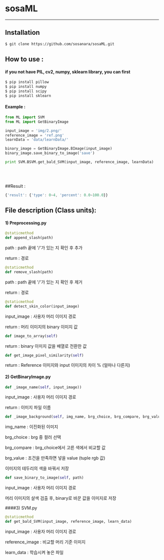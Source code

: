 # sosaML
---

## Installation
```sh
$ git clone https://github.com/sosanara/sosaML.git
```

## How to use :
#### if you not have **PIL**, **cv2**, **numpy**, **sklearn** library, you can first
```sh
$ pip install pillow
$ pip install numpy
$ pip install scipy
$ pip install sklearn
```
#### Example :
```python
from ML import SVM
from ML import GetBinaryImage

input_image = 'img/2.png/'
reference_image = 'ref.png'
learnData = 'data/learnData/'

binary_image = GetBinaryImage.BImage(input_image)
binary_image.save_binary_to_image('save')

print SVM.BSVM.get_bald_SVM(input_image, reference_image, learnData)
```
<br></br>

##Result :
```javascript
{'result': {'type': 0~4, 'percent': 0.0~100.0}}
```

## File description (Class units):

#### 1) Preprocessing.py

```python
@staticmethod
def append_slash(path)
```
path : path 끝에 '/'가 있는 지 확인 후 추가

return : 경로

```python
@staticmethod
def remove_slash(path)
```
path : path 끝에 '/'가 있는 지 확인 후 제거

return : 경로

```python
@staticmethod
def detect_skin_color(input_image)
```
input_image : 사용자 머리 이미지 경로

return : 머리 이미지의 binary 이미지 값

```python
def image_to_array(self)
```
return : binary 이미지 값을 배열로 전환한 값

```python
def get_image_pixel_similarity(self)
```
return : Reference 이미지와 input 이미지의 차이 % (얼마나 다른지)

#### 2) GetBinaryImage.py

```python
def _image_name(self, input_image))
````
input_image : 사용자 머리 이미지 경로

return : 이미지 파일 이름

```python
def _image_background(self, img_name, brg_choice, brg_compare, brg_value)
```
img_name : 이진화된 이미지

brg_choice : brg 중 컬러 선택

brg_compare : brg_choice에서 고른 색에서 비교할 값

brg_value : 조건을 만족하면 넣을 value (tuple rgb 값)

이미지의 테두리의 색을 바꿔서 저장

```python
def save_binary_to_image(self, path)
```
input_image : 사용자 머리 이미지 경로

머리 이미지의 살색 검출 후, binary로 바꾼 값을 이미지로 저장

####3) SVM.py

```python
@staticmethod
def get_bald_SVM(input_image, reference_image, learn_data)
```

input_image : 사용자 머리 이미지 경로

reference_image : 비교할 머리 기준 이미지

learn_data : 학습시켜 놓은 파일
